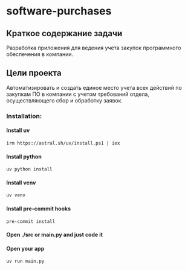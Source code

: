 # software-purchases

## Краткое содержание задачи

Разработка приложения для ведения учета закупок программного обеспечения в компании.

## Цели проекта

Автоматизировать и создать единое место учета всех действий по закупкам ПО в компании с учетом требований отдела, осуществляющего сбор и обработку заявок.

### Installation:

#### Install uv
```
irm https://astral.sh/uv/install.ps1 | iex
```

#### Install python
```
uv python install
```

#### Install venv
```
uv venv
```

#### Install pre-commit hooks
```
pre-commit install
```

#### Open ./src or main.py and just code it

#### Open your app
```
uv run main.py
```